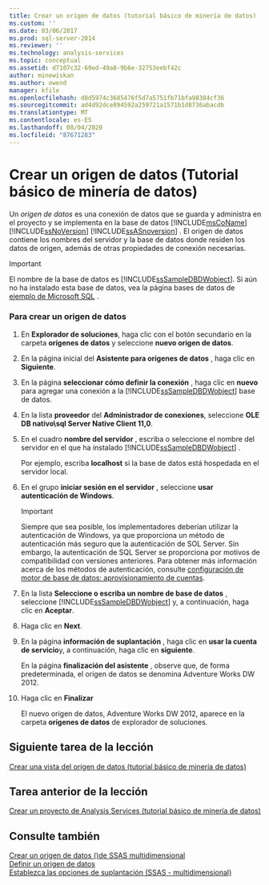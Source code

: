 ```yaml
---
title: Crear un origen de datos (tutorial básico de minería de datos) | Microsoft Docs
ms.custom: ''
ms.date: 03/06/2017
ms.prod: sql-server-2014
ms.reviewer: ''
ms.technology: analysis-services
ms.topic: conceptual
ms.assetid: d7107c32-69ed-49a8-9b6e-32753eebf42c
author: minewiskan
ms.author: owend
manager: kfile
ms.openlocfilehash: d8d5974c3685476f5d7a5751fb71bfa98384cf36
ms.sourcegitcommit: ad4d92dce894592a259721a1571b1d8736abacdb
ms.translationtype: MT
ms.contentlocale: es-ES
ms.lasthandoff: 08/04/2020
ms.locfileid: "87671283"
---
```

# <a name="creating-a-data-source-basic-data-mining-tutorial"></a>Crear un origen de datos (Tutorial básico de minería de datos)
  Un *origen de datos* es una conexión de datos que se guarda y administra en el proyecto y se implementa en la base de datos [!INCLUDE[msCoName](../includes/msconame-md.md)] [!INCLUDE[ssNoVersion](../includes/ssnoversion-md.md)] [!INCLUDE[ssASnoversion](../includes/ssasnoversion-md.md)] . El origen de datos contiene los nombres del servidor y la base de datos donde residen los datos de origen, además de otras propiedades de conexión necesarias.  
  
> [!IMPORTANT]  
>  El nombre de la base de datos es [!INCLUDE[ssSampleDBDWobject](../includes/sssampledbdwobject-md.md)]. Si aún no ha instalado esta base de datos, vea la página bases de datos de [ejemplo de Microsoft SQL](https://go.microsoft.com/fwlink/?LinkId=88417) .  
  
### <a name="to-create-a-data-source"></a>Para crear un origen de datos  
  
1.  En **Explorador de soluciones**, haga clic con el botón secundario en la carpeta **orígenes de datos** y seleccione **nuevo origen de datos**.  
  
2.  En la página inicial del **Asistente para orígenes de datos** , haga clic en **Siguiente**.  
  
3.  En la página **seleccionar cómo definir la conexión** , haga clic en **nuevo** para agregar una conexión a la [!INCLUDE[ssSampleDBDWobject](../includes/sssampledbdwobject-md.md)] base de datos.  
  
4.  En la lista **proveedor** del **Administrador de conexiones**, seleccione **OLE DB nativo\sql Server Native Client 11,0**.  
  
5.  En el cuadro **nombre del servidor** , escriba o seleccione el nombre del servidor en el que ha instalado [!INCLUDE[ssSampleDBDWobject](../includes/sssampledbdwobject-md.md)] .  
  
     Por ejemplo, escriba **localhost** si la base de datos está hospedada en el servidor local.  
  
6.  En el grupo **iniciar sesión en el servidor** , seleccione **usar autenticación de Windows**.  
  
    > [!IMPORTANT]  
    >  Siempre que sea posible, los implementadores deberían utilizar la autenticación de Windows, ya que proporciona un método de autenticación más seguro que la autenticación de SOL Server. Sin embargo, la autenticación de SQL Server se proporciona por motivos de compatibilidad con versiones anteriores. Para obtener más información acerca de los métodos de autenticación, consulte [configuración de motor de base de datos: aprovisionamiento de cuentas](../../2014/sql-server/install/database-engine-configuration-account-provisioning.md).  
  
7.  En la lista **Seleccione o escriba un nombre de base de datos** , seleccione [!INCLUDE[ssSampleDBDWobject](../includes/sssampledbdwobject-md.md)] y, a continuación, haga clic en **Aceptar**.  
  
8.  Haga clic en **Next**.  
  
9. En la página **información de suplantación** , haga clic en **usar la cuenta de servicio**y, a continuación, haga clic en **siguiente**.  
  
     En la página **finalización del asistente** , observe que, de forma predeterminada, el origen de datos se denomina Adventure Works DW 2012.  
  
10. Haga clic en **Finalizar**  
  
     El nuevo origen de datos, Adventure Works DW 2012, aparece en la carpeta **orígenes de datos** de explorador de soluciones.  
  
## <a name="next-task-in-lesson"></a>Siguiente tarea de la lección  
 [Crear una vista del origen de datos &#40;tutorial básico de minería de datos&#41;](../../2014/tutorials/creating-a-data-source-view-basic-data-mining-tutorial.md)  
  
## <a name="previous-task-in-lesson"></a>Tarea anterior de la lección  
 [Crear un proyecto de Analysis Services &#40;tutorial básico de minería de datos&#41;](../../2014/tutorials/creating-an-analysis-services-project-basic-data-mining-tutorial.md)  
  
## <a name="see-also"></a>Consulte también  
 [Crear un origen de datos &#40;&#41;de SSAS multidimensional](https://docs.microsoft.com/analysis-services/multidimensional-models/create-a-data-source-ssas-multidimensional)   
 [Definir un origen de datos](../analysis-services/lesson-1-2-defining-a-data-source.md)   
 [Establezca las opciones de suplantación &#40;SSAS - multidimensional&#41;](https://docs.microsoft.com/analysis-services/multidimensional-models/set-impersonation-options-ssas-multidimensional)  
  
  
